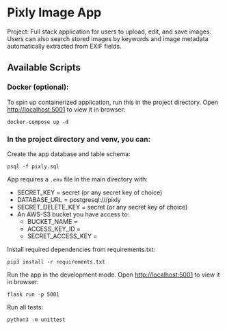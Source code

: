 # Pixly Image App

Project: Full stack application for users to upload, edit, and save images. Users can also search stored images by keywords and image metadata automatically extracted from EXIF fields.

## Available Scripts

### Docker (optional):
To spin up containerized application, run this in the project directory.
Open [http://localhost:5001](http://localhost:5001) to view it in browser:

    docker-compose up -d

### In the project directory and venv, you can:

Create the app database and table schema:

    psql -f pixly.sql

App requires a `.env` file in the main directory with:
- SECRET_KEY = secret (or any secret key of choice)
- DATABASE_URL = postgresql:///pixly
- SECRET_DELETE_KEY = secret (or any secret key of choice)
- An AWS-S3 bucket you have access to:
    - BUCKET_NAME =
    - ACCESS_KEY_ID =
    - SECRET_ACCESS_KEY =

Install required dependencies from requirements.txt:

    pip3 install -r requirements.txt

Run the app in the development mode. Open [http://localhost:5001](http://localhost:5001) to view it in browser:

    flask run -p 5001

Run all tests:

    python3 -m unittest
